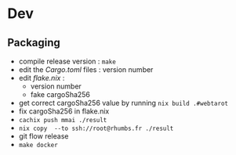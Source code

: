 # Dev

## Packaging

* compile release version : `make` 
* edit the _Cargo.toml_ files : version number
* edit _flake.nix_ : 
  * version number
  * fake cargoSha256
* get correct cargoSha256 value by running `nix build .#webtarot`
* fix cargoSha256 in flake.nix
* `cachix push mmai ./result`
* `nix copy  --to ssh://root@rhumbs.fr ./result`
* git flow release
* `make docker`
